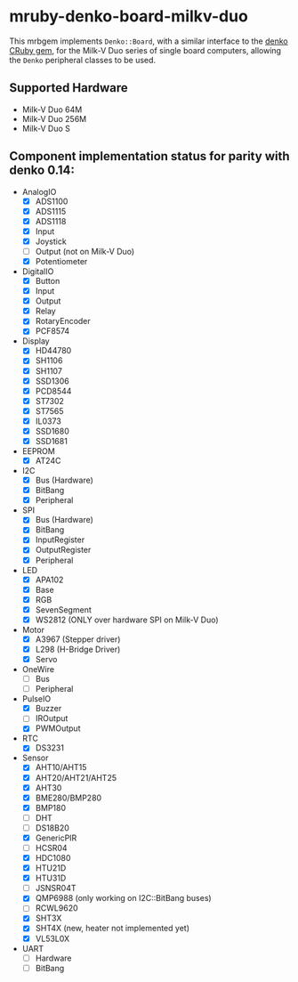 # mruby-denko-board-milkv-duo

This mrbgem implements `Denko::Board`, with a similar interface to the [denko CRuby gem](https://github.com/denko-rb/denko), for the Milk-V Duo series of single board computers, allowing the `Denko` peripheral classes to be used.

## Supported Hardware
- Milk-V Duo 64M
- Milk-V Duo 256M
- Milk-V Duo S

## Component implementation status for parity with denko 0.14:

- AnalogIO
  - [x] ADS1100
  - [x] ADS1115
  - [x] ADS1118
  - [x] Input
  - [x] Joystick
  - [ ] Output (not on Milk-V Duo)
  - [x] Potentiometer

- DigitalIO
  - [x] Button
  - [x] Input
  - [x] Output
  - [x] Relay
  - [x] RotaryEncoder
  - [x] PCF8574

- Display
  - [x] HD44780
  - [x] SH1106
  - [x] SH1107
  - [x] SSD1306
  - [x] PCD8544
  - [x] ST7302
  - [x] ST7565
  - [x] IL0373
  - [x] SSD1680
  - [x] SSD1681

- EEPROM
  - [x] AT24C

- I2C
  - [x] Bus (Hardware)
  - [x] BitBang
  - [x] Peripheral

- SPI
  - [x] Bus (Hardware)
  - [x] BitBang
  - [x] InputRegister
  - [x] OutputRegister
  - [x] Peripheral

- LED
  - [x] APA102
  - [x] Base
  - [x] RGB
  - [x] SevenSegment
  - [x] WS2812 (ONLY over hardware SPI on Milk-V Duo)

- Motor
  - [x] A3967 (Stepper driver)
  - [x] L298 (H-Bridge Driver)
  - [x] Servo

- OneWire
  - [ ] Bus
  - [ ] Peripheral

- PulseIO
  - [x] Buzzer
  - [ ] IROutput
  - [x] PWMOutput

- RTC
  - [x] DS3231

- Sensor
  - [x] AHT10/AHT15
  - [x] AHT20/AHT21/AHT25
  - [x] AHT30
  - [x] BME280/BMP280
  - [x] BMP180
  - [ ] DHT
  - [ ] DS18B20
  - [x] GenericPIR
  - [ ] HCSR04
  - [x] HDC1080
  - [x] HTU21D
  - [x] HTU31D
  - [ ] JSNSR04T
  - [x] QMP6988 (only working on I2C::BitBang buses)
  - [ ] RCWL9620
  - [x] SHT3X
  - [x] SHT4X (new, heater not implemented yet)
  - [x] VL53L0X

- UART
  - [ ] Hardware
  - [ ] BitBang
